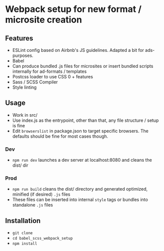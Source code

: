 # Webpack setup for new format / microsite creation 

## Features 

+ ESLint config based on Airbnb's JS guidelines. Adapted a bit for ads-purposes. 
+ Babel 
+ Can produce bundled .js files for microsites or insert bundled scripts internally for ad-formats / templates
+ Postcss loader to use CSS 0 + features 
+ Sass / SCSS Compiler
+ Style linting

## Usage

+ Work in src/ 
+ Use index.js as the entrypoint, other than that, any file structure / setup is fine
+ Edit `browserslist` in package.json to target specific browsers. The defaults should be fine for most cases though. 

### Dev

+ `npm run dev` launches a dev server at localhost:8080 and cleans the dist/ dir 

### Prod 

+ `npm run build` cleans the dist/ directory and generated optimized, minified (if desired) `.js` files
+ These files can be inserted into internal `style` tags or bundles into standalone `.js` files

## Installation 

+ `git clone`
+ `cd babel_scss_webpack_setup`
+ `npm install`